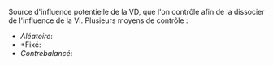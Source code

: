 
Source d'influence potentielle de la VD, que l'on contrôle afin de la dissocier de l'influence de la VI.
Plusieurs moyens de contrôle : 
- *Aléatoire*:
- *Fixé:
- *Contrebalancé*: